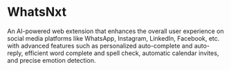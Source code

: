 # WhatsNxt

An AI-powered web extension that enhances the overall user experience on social media platforms like WhatsApp, Instagram, LinkedIn, Facebook, etc. with advanced features such as personalized auto-complete and auto-reply, efficient word complete and spell check, automatic calendar invites, and precise emotion detection.
